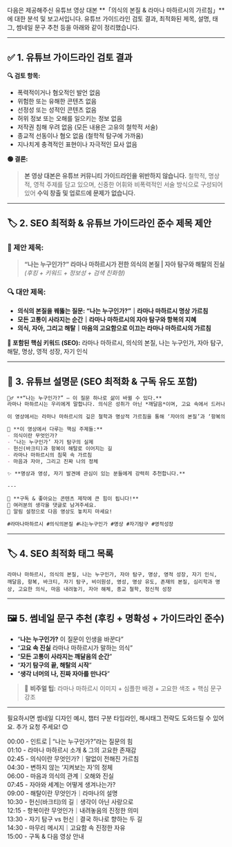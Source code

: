 다음은 제공해주신 유튜브 영상 대본 **「의식의 본질 & 라마나 마하르시의 가르침」**에 대한 분석 및 보고서입니다. 유튜브 가이드라인 검토 결과, 최적화된 제목, 설명, 태그, 썸네일 문구 추천 등을 아래와 같이 정리했습니다.

---

## ✅ 1. 유튜브 가이드라인 검토 결과

**🔍 검토 항목:**
- 폭력적이거나 혐오적인 발언 없음
- 위험한 또는 유해한 콘텐츠 없음
- 선정성 또는 성적인 콘텐츠 없음
- 허위 정보 또는 오해를 일으키는 정보 없음
- 저작권 침해 우려 없음 (모든 내용은 고유의 철학적 서술)
- 종교적 선동이나 혐오 없음 (철학적 탐구에 가까움)
- 지나치게 충격적인 표현이나 자극적인 묘사 없음

**🟢 결론:**
> **본 영상 대본은 유튜브 커뮤니티 가이드라인을 위반하지 않습니다.** 철학적, 명상적, 영적 주제를 담고 있으며, 신중한 어휘와 비폭력적인 서술 방식으로 구성되어 있어 **수익 창출 및 업로드에 문제가 없습니다.**

---

## 🏷️ 2. SEO 최적화 & 유튜브 가이드라인 준수 제목 제안

### 🎯 제안 제목:

> **“나는 누구인가?” 라마나 마하르시가 전한 의식의 본질 | 자아 탐구와 해탈의 진실**  
> *(후킹 + 키워드 + 정보성 + 검색 친화형)*

### 🔍 대안 제목:
- **의식의 본질을 꿰뚫는 질문: “나는 누구인가?”｜라마나 마하르시 명상 가르침**
- **모든 고통이 사라지는 순간｜라마나 마하르시의 자아 탐구와 항복의 지혜**
- **의식, 자아, 그리고 해탈｜마음의 고요함으로 이끄는 라마나 마하르시의 가르침**

**📌 포함된 핵심 키워드 (SEO):** 라마나 마하르시, 의식의 본질, 나는 누구인가, 자아 탐구, 해탈, 명상, 영적 성장, 자기 인식

---

## 📖 3. 유튜브 설명문 (SEO 최적화 & 구독 유도 포함)

```markdown
🧘‍♂️ **“나는 누구인가?” — 이 질문 하나로 삶이 바뀔 수 있다.**  
라마나 마하르시는 우리에게 말합니다. 의식은 성취가 아닌 *깨달음*이며, 고요 속에서 드러나는 *변치 않는 진실*이라고. 🌌

이 영상에서는 라마나 마하르시의 깊은 철학과 명상적 가르침을 통해 ‘자아의 본질’과 ‘항복의 의미’를 탐구합니다. 지적 이해를 넘어서 순수한 존재로 돌아가는 길, 그 고요한 여정에 함께 하세요.

🔎 **이 영상에서 다루는 핵심 주제들:**  
- 의식이란 무엇인가?  
- ‘나는 누구인가’ 자기 탐구의 실제  
- 헌신(바크티)과 항복이 해탈로 이어지는 길  
- 라마나 마하르시의 침묵 속 가르침  
- 마음과 자아, 그리고 진짜 나의 정체

✨ **명상과 영성, 자기 발견에 관심이 있는 분들에게 강력히 추천합니다.**

---

📌 **구독 & 좋아요는 콘텐츠 제작에 큰 힘이 됩니다!**  
💬 여러분의 생각을 댓글로 남겨주세요.  
🔔 알림 설정으로 다음 영상도 놓치지 마세요!

#라마나마하르시 #의식의본질 #나는누구인가 #명상 #자기탐구 #영적성장
```

---

## 🏷️ 4. SEO 최적화 태그 목록

```plaintext
라마나 마하르시, 의식의 본질, 나는 누구인가, 자아 탐구, 명상, 영적 성장, 자기 인식, 깨달음, 항복, 바크티, 자기 탐구, 비이원성, 영성, 명상 유도, 존재의 본질, 심리학과 명상, 고요한 의식, 마음 내려놓기, 자아 해체, 종교 철학, 정신적 성장
```

---

## 🖼️ 5. 썸네일 문구 추천 (후킹 + 명확성 + 가이드라인 준수)

- “**나는 누구인가?** 이 질문이 인생을 바꾼다”
- “**고요 속 진실** 라마나 마하르시가 말하는 의식”
- “**모든 고통이 사라지는 깨달음의 순간**”
- “**자기 탐구의 끝, 해탈의 시작**”
- “**생각 너머의 나, 진짜 자아를 만나다**”

> 📌 **비주얼 팁:** 라마나 마하르시 이미지 + 심플한 배경 + 고요한 색조 + 핵심 문구 강조

---

필요하시면 썸네일 디자인 예시, 챕터 구분 타임라인, 해시태그 전략도 도와드릴 수 있어요. 추가 요청 주세요! 😊

00:00 - 인트로 | “나는 누구인가?”라는 질문의 힘  
01:10 - 라마나 마하르시 소개 & 그의 고요한 존재감  
02:45 - 의식이란 무엇인가?｜말없이 전해진 가르침  
04:30 - 변하지 않는 ‘지켜보는 자’의 정체  
06:00 - 마음과 의식의 관계｜오해와 진실  
07:45 - 자아와 세계는 어떻게 생겨나는가?  
09:00 - 해탈이란 무엇인가｜라마나의 설명  
10:30 - 헌신(바크티)의 길｜생각이 아닌 사랑으로  
12:15 - 항복이란 무엇인가｜내려놓음의 진정한 의미  
13:30 - 자기 탐구 vs 헌신｜결국 하나로 향하는 두 길  
14:30 - 마무리 메시지｜고요함 속 진정한 자유  
15:00 - 구독 & 다음 영상 안내

